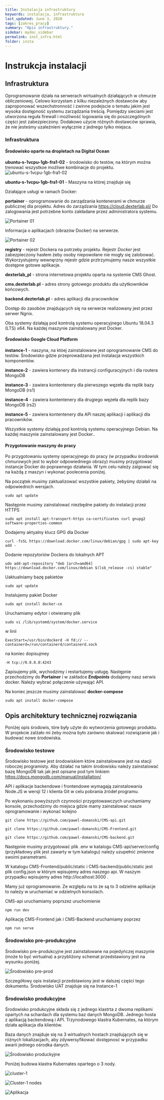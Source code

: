 ```yaml
---
title: Instalacja infrastruktury
keywords: instalacja, infrastruktura
last_updated: June 3, 2020
tags: [zakres_pracy]
summary: "Opis infrastruktury."
sidebar: mydoc_sidebar
permalink: inst_infra.html
folder: insta
---
```

# Instrukcja instalacji 


## Infrastruktura


Oprogramowanie działa na serwerach wirtualnych działających w chmurze obliczeniowej. Celowo korzystam z kilku niezależnych dostawców aby zaproponować wszechstronność i zwinne podejscie o tematu jakim jest wysoka dostępność systemu zarządzania treścią. Pomiędzy sieciami jest utworzona reguła firewall i możliwość logowania się do poszczególnych części jest zabezpieczony. Dodakowo użycie różnych dostawców sprawia, że nie jesteśmy uzależnieni wyłącznie z jednego tylko miejsca.

### Infrastruktura


#### Środowisko oparte na dropletach na Digital Ocean

**ubuntu-s-1vcpu-1gb-fra1-02** - środowisko do testów, na którym można trenować wszystkoe możliwe kombinacje do projektu.
![ubuntu-s-1vcpu-1gb-fra1-02](/images/insta/inst_infra_01.png)
    

**ubuntu-s-1vcpu-1gb-fra1-01** - Maszyna na której znajduje się
    
Działające usługi w ramach Docker:
    
**portainer** - oprogramowanie do zarządzania kontenerami w chmurze publicznej dla projektu.
Adres do zarządzania https://cloud.dexterlab.pl/
Do zalogowania jest potrzebne konto zakładane przez administratora systemu.

![Portainer 01](/images/insta/Portainer_01.png)

Informacja o aplikacjach (obrazów Docker) na serwerze. 

![Portainer 02](/images/insta/Portainer_02.png)

**registry** - rejestr Dockera na potrzeby projektu. Rejestr *Docker* jest zabezpieczony hasłem żeby osoby niepowołane nie mogły się zalobować. Wykorzystujemy wewnęrzny rejestr gdzie prztrzymujemy nasze wszystkie dostępne gotowe aplikacje.

**dexterlab_pl** - strona internetowa projektu oparta na systemie CMS Ghost. 

**cms.dexterlab.pl** - adres strony gotowego produktu dla użytkowników końcowych.

**backend.dezterlab.pl** - adres aplikacji dla pracowników

Dostęp do zasobów znajdujących się na serwerze realizowany jest przez serwer Ngnix.

Oba systemy działają pod kontrolą systemu operacyjnego Ubuntu 18.04.3 (LTS) x64. Na każdej maszynie zainstalowany jest Docker.

#### Środowisko Google Cloud Platform

**instance-1** - naszyna, na któej zainstalowane jest oprogramowanie CMS do testów. Środowisko gdzie przeprowadzana jest instalacja wszystkich komponentów. 

**instance-2** - zawiera kontenery dla instrancji configuracyjnych i dla routera MongoDB 

**instance-3** - zawiera kontentenery dla pierwszego węzeła dla replik bazy MongoDB (rs1)

**instance-4** - zawiera kontentenery dla drugiego węzeła dla replik bazy MongoDB (rs2)

**instance-5** - zawiera kontentenery dla APi naszej aplikacji i aplikacji dla pracowników.


Wszystkie systemy działają pod kontrolą systemu operacyjnego Debian. Na każdej maszynie zainstalowany jest Docker..

#### Przygotowanie maszyny do pracy

Po przygotowaniu systemy operacyjnego do pracy (w przypadku środowisk chmurowych jest to wybór odpowiedniego obrazy) musimy przygotować instancje Docker do poprawnego działania. W tym celu należy zalgować się na każdą z maszyn i wykonać poolecenia poniżej. 

Na początek musimy zaktualizować wszystkie pakiety, żebyśmy działali na odpowiednich wersjach.

`sudo apt update`

Następnie musimy zainstalować niezbędne pakiety do instalacji przez HTTPS

`sudo apt install apt-transport-https ca-certificates curl gnupg2 software-properties-common`

Dodajemy aktyalny klucz GPG dla Docker

`curl -fsSL https://download.docker.com/linux/debian/gpg | sudo apt-key add -`

Dodanie repozytoriów Dockera do lokalnych APT

`udo add-apt-repository "deb [arch=amd64] https://download.docker.com/linux/debian $(lsb_release -cs) stable"`

Uaktualniamy bazę pakietów

`sudo apt update` 

Instalujemy pakiet Docker

`sudo apt install docker-ce`

Uruchamiamy edytor i otwieramy plik 

`sudo vi /lib/systemd/system/docker.service`

w linii 

`ExecStart=/usr/bin/dockerd -H fd:// --containerd=/run/containerd/containerd.sock` 

na koniec dopisujmey 

`-H tcp://0.0.0.0:4243`

Zapisujemy plik, wychodzimy i restartujemy usługę. Następnie przechodzimy do **Portainer** i w zakładce ***Endpoints*** dodajemy nasz serwis docker. Należy wybrać połączenie używająć API.

Na koniec jeszcze musimy zainstalować **docker-compose**

`sudo apt install docker-compose` 


## Opis architektury technicznej rozwiązania

Poniżej opis środowis, tóre były użyte do wytworzenia gotowego produktu. W projekcie zalżało mi żeby można było zarówno skalować rozwiązanie jak i budować nowe środowiska.



### Środowisko testowe

Środowisko testowe jest środowiskiem które zainstalowane jest na stacji roboczej programisty. Aby działać na takim środowisku należy zainstalować bazę MongoDB tak jak jest opisane pod tym linkiem https://docs.mongodb.com/manual/installation/

API i aplikacje backendowe i frontendowe wymagają zainstalowania Node.JS w wersji 12 i klienta Git w celu pobrania źródeł programu. 

Po wykonaniu powyższych czynności przygotowawczych  uruchamiamy konsole, przechodzimy do miejsca gdzie mamy zainstalować nasze oprogramowanie i wykonać kolejno 

`git clone https://github.com/pawel-domanski/CMS-api.git`

`git clone https://github.com/pawel-domanski/CMS-Frontend.git`

`git clone https://github.com/pawel-domanski/CMS-backend.git`

Następnie musimy przygotować plik .env w katalogu CMS-api/server/config (przykładowy plik jest zawarty w tym katalogu) należy uzupełnić zmienne swoimi parametrami.

W katalogu CMS-Frontend/public/static i CMS-backend/public/static jest plik config.json w którym wpisujemy adres naszego api. W naszym przypadku wpisujemy adres http://localhost:3000 . 

Mamy już oprogramowanie. Ze względu na to że są to 3 odzielne aplikacje to należy w uruchamiać w odzielnych konsolach.

CMS-api uruchamiamy poprszez uruchomienie 

`npm run dev`

Aplikację CMS-Frontend jak i CMS-Backend uruchamiamy poprzez 

`npm run serve`


### Środowisko pre-produkcyjne

Środowisko pre-produkcyjne jest zainstalowane na pojedyńczej maszynie (może to być wirtualna) a przybliżony schemat przedstawiony jest na wysunku poniżej.

![Środowisko pre-prod](/images/insta/insta_env_uat.png)

Szczegółowy opis instalacji przedstawiony jest w dalszej części tego dokumentu. Środowisko UAT znajduje się na Instance-1

### Środowisko produkcyjne

Środowisko produkcyjne składa się z jednego klastrta z dwoma replikami opartych na schardach dla systemu baz danych MongoDB. Jednego hosta z aplikacją backendową i API. Trzynodowego klastra Kubernates, na którym działa aplikacja dla klientów.

Baza danych znajduje się na 3 wirtualnych hostach znajdujących się w różnych lokalizacjach, aby zdywersyfikować dostępnosć w przypadku awarii jednego ośrodka danych. 

![Środowisko produckyjne](/images/insta/insta_env_prd.png)

Poniżej budowa klastra Kubernates opartego o 3 nody.

![cluster-1](/images/insta/insta_arch_02.png)

![Cluster-1 nodes](/images/insta/insta_arch_01.png)

![Aplikacja](/images/insta/insta_arch_03.png)


